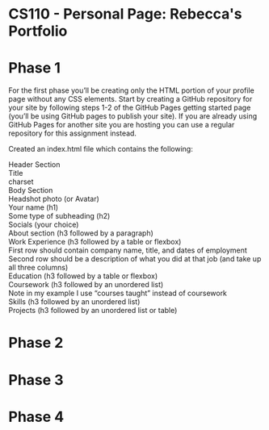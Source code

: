 # CS110 - Personal Page: Rebecca's Portfolio

# Phase 1

For the first phase you’ll be creating only the HTML portion of your profile page without any CSS elements. Start by creating a GitHub repository for your site by following steps 1-2 of the GitHub Pages getting started page (you’ll be using GitHub pages to publish your site).
If you are already using GitHub Pages for another site you are hosting you can use a regular repository for this assignment instead.

Created an index.html file which contains the following: <br/>

Header Section <br/>
Title <br/>
charset <br/>
Body Section <br/>
Headshot photo (or Avatar) <br/>
Your name (h1) <br/>
Some type of subheading (h2) <br/>
Socials (your choice) <br/>
About section (h3 followed by a paragraph) <br/>
Work Experience (h3 followed by a table or flexbox) <br/>
First row should contain company name, title, and dates of employment <br/>
Second row should be a description of what you did at that job (and take up all three columns) <br/>
Education (h3 followed by a table or flexbox) <br/>
Coursework (h3 followed by an unordered list) <br/>
Note in my example I use “courses taught” instead of coursework <br/>
Skills (h3 followed by an unordered list) <br/>
Projects (h3 followed by an unordered list or table) <br/>

# Phase 2

# Phase 3

# Phase 4

